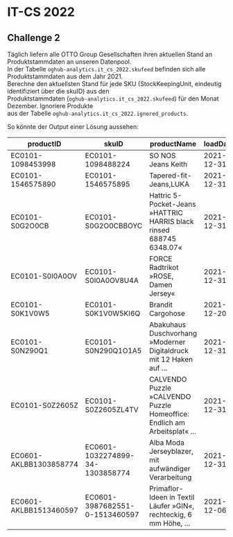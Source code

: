 # IT-CS 2022
## Challenge 2

Täglich liefern alle OTTO Group Gesellschaften ihren aktuellen Stand an Produktstammdaten an unseren Datenpool. <br>
In der Tabelle `oghub-analytics.it_cs_2022.skufeed` befinden sich alle Produktstammdaten aus dem Jahr 2021. <br>
Berechne den aktuellsten Stand für jede SKU (StockKeepingUnit, eindeutig identifiziert über die skuID) aus den<br>
Produktstammdaten (`oghub-analytics.it_cs_2022.skufeed`) für den Monat Dezember. Ignoriere Produkte<br>aus der Tabelle
`oghub-analytics.it_cs_2022.ignored_products`.


So könnte der Output einer Lösung aussehen:

| productID              | skuID                           | productName                                                              | loadDate   |
| ---------------------- | ------------------------------- | ------------------------------------------------------------------------ | ---------- |
| EC0101-1098453998      | EC0101-1098488224               | SO NOS Jeans Keith                                                       | 2021-12-31 |
| EC0101-1546575890      | EC0101-1546575895               | Tapered-fit-Jeans,LUKA                                                   | 2021-12-31 |
| EC0101-S0G2O0CB        | EC0101-S0G2O0CBBOYC             | Hattric 5-Pocket-Jeans »HATTRIC HARRIS black rinsed 688745 6348.07«      | 2021-12-31 |
| EC0101-S0I0A0OV        | EC0101-S0I0A0OV8U4A             | FORCE Radtrikot »ROSE, Damen Jersey«                                     | 2021-12-31 |
| EC0101-S0K1V0W5        | EC0101-S0K1V0W5KI6Q             | Brandit Cargohose                                                        | 2021-12-20 |
| EC0101-S0N290Q1        | EC0101-S0N290Q1O1A5             | Abakuhaus Duschvorhang »Moderner Digitaldruck mit 12 Haken auf ...       | 2021-12-31 |
| EC0101-S0Z2605Z        | EC0101-S0Z2605ZL4TV             | CALVENDO Puzzle »CALVENDO Puzzle Homeoffice: Endlich am Arbeitsplat« ... | 2021-12-31 |
| EC0601-AKLBB1303858774 | EC0601-1032274899-34-1303858774 | Alba Moda Jerseyblazer, mit aufwändiger Verarbeitung                     | 2021-12-31 |
| EC0601-AKLBB1513460597 | EC0601-3987682551-0-1513460597  | Primaflor-Ideen in Textil Läufer »GIN«, rechteckig, 6 mm Höhe, ...       | 2021-12-06 |

